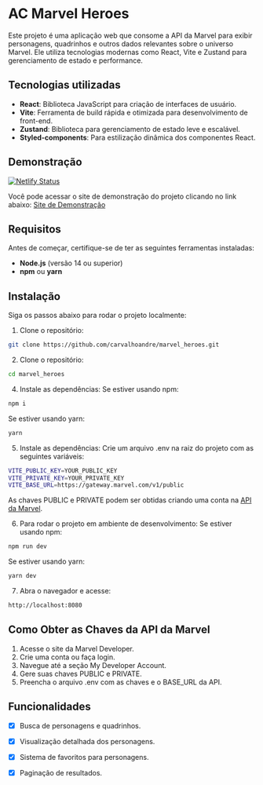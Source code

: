 # AC Marvel Heroes

Este projeto é uma aplicação web que consome a API da Marvel para exibir personagens, quadrinhos e outros dados relevantes sobre o universo Marvel. Ele utiliza tecnologias modernas como React, Vite e Zustand para gerenciamento de estado e performance.

## Tecnologias utilizadas

- **React**: Biblioteca JavaScript para criação de interfaces de usuário.
- **Vite**: Ferramenta de build rápida e otimizada para desenvolvimento de front-end.
- **Zustand**: Biblioteca para gerenciamento de estado leve e escalável.
- **Styled-components**: Para estilização dinâmica dos componentes React.

## Demonstração
[![Netlify Status](https://api.netlify.com/api/v1/badges/81adf5ff-79a7-4646-ae66-8da459152bd9/deploy-status)](https://app.netlify.com/sites/ac-marvel-heroes/deploys)

Você pode acessar o site de demonstração do projeto clicando no link abaixo:
[Site de Demonstração]([https://github.com/carvalhoandre/marvel_heroes](https://ac-marvel-heroes.netlify.app/))

## Requisitos

Antes de começar, certifique-se de ter as seguintes ferramentas instaladas:

- **Node.js** (versão 14 ou superior)
- **npm** ou **yarn**

## Instalação

Siga os passos abaixo para rodar o projeto localmente:

1. Clone o repositório:
```bash
git clone https://github.com/carvalhoandre/marvel_heroes.git
```
   
2. Clone o repositório:  
```bash
cd marvel_heroes
```

4. Instale as dependências:
Se estiver usando npm:
```bash
npm i
```

Se estiver usando yarn:
```bash
yarn
```

5. Instale as dependências:
Crie um arquivo .env na raiz do projeto com as seguintes variáveis:
```bash
VITE_PUBLIC_KEY=YOUR_PUBLIC_KEY
VITE_PRIVATE_KEY=YOUR_PRIVATE_KEY
VITE_BASE_URL=https://gateway.marvel.com/v1/public
```

As chaves PUBLIC e PRIVATE podem ser obtidas criando uma conta na [API da Marvel](https://developer.marvel.com/). 
  
6. Para rodar o projeto em ambiente de desenvolvimento:
Se estiver usando npm:
```bash
npm run dev
```
  
Se estiver usando yarn:
```bash
yarn dev
```

7. Abra o navegador e acesse:
```bash
http://localhost:8080
```

## Como Obter as Chaves da API da Marvel

1. Acesse o site da Marvel Developer.
2. Crie uma conta ou faça login.
3. Navegue até a seção My Developer Account.
4. Gere suas chaves PUBLIC e PRIVATE.
5. Preencha o arquivo .env com as chaves e o BASE_URL da API.


## Funcionalidades
- [x] Busca de personagens e quadrinhos.
- [x] Visualização detalhada dos personagens.
- [x] Sistema de favoritos para personagens.
- [x] Paginação de resultados.
  
